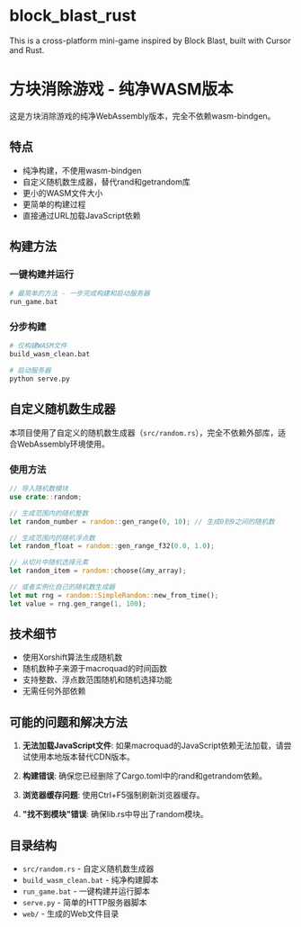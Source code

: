 # block_blast_rust
This is a cross-platform mini-game inspired by Block Blast, built with Cursor and Rust.
# 方块消除游戏 - 纯净WASM版本

这是方块消除游戏的纯净WebAssembly版本，完全不依赖wasm-bindgen。

## 特点

- 纯净构建，不使用wasm-bindgen
- 自定义随机数生成器，替代rand和getrandom库
- 更小的WASM文件大小
- 更简单的构建过程
- 直接通过URL加载JavaScript依赖

## 构建方法

### 一键构建并运行

```bash
# 最简单的方法 - 一步完成构建和启动服务器
run_game.bat
```

### 分步构建

```bash
# 仅构建WASM文件
build_wasm_clean.bat

# 启动服务器
python serve.py
```

## 自定义随机数生成器

本项目使用了自定义的随机数生成器（`src/random.rs`），完全不依赖外部库，适合WebAssembly环境使用。

### 使用方法

```rust
// 导入随机数模块
use crate::random;

// 生成范围内的随机整数
let random_number = random::gen_range(0, 10); // 生成0到9之间的随机数

// 生成范围内的随机浮点数
let random_float = random::gen_range_f32(0.0, 1.0);

// 从切片中随机选择元素
let random_item = random::choose(&my_array);

// 或者实例化自己的随机数生成器
let mut rng = random::SimpleRandom::new_from_time();
let value = rng.gen_range(1, 100);
```

## 技术细节

- 使用Xorshift算法生成随机数
- 随机数种子来源于macroquad的时间函数
- 支持整数、浮点数范围随机和随机选择功能
- 无需任何外部依赖

## 可能的问题和解决方法

1. **无法加载JavaScript文件**: 
   如果macroquad的JavaScript依赖无法加载，请尝试使用本地版本替代CDN版本。

2. **构建错误**: 
   确保您已经删除了Cargo.toml中的rand和getrandom依赖。

3. **浏览器缓存问题**:
   使用Ctrl+F5强制刷新浏览器缓存。

4. **"找不到模块"错误**:
   确保lib.rs中导出了random模块。

## 目录结构

- `src/random.rs` - 自定义随机数生成器
- `build_wasm_clean.bat` - 纯净构建脚本
- `run_game.bat` - 一键构建并运行脚本
- `serve.py` - 简单的HTTP服务器脚本
- `web/` - 生成的Web文件目录 
